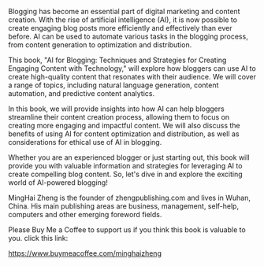 
Blogging has become an essential part of digital marketing and content creation. With the rise of artificial intelligence (AI), it is now possible to create engaging blog posts more efficiently and effectively than ever before. AI can be used to automate various tasks in the blogging process, from content generation to optimization and distribution.

This book, "AI for Blogging: Techniques and Strategies for Creating Engaging Content with Technology," will explore how bloggers can use AI to create high-quality content that resonates with their audience. We will cover a range of topics, including natural language generation, content automation, and predictive content analytics.

In this book, we will provide insights into how AI can help bloggers streamline their content creation process, allowing them to focus on creating more engaging and impactful content. We will also discuss the benefits of using AI for content optimization and distribution, as well as considerations for ethical use of AI in blogging.

Whether you are an experienced blogger or just starting out, this book will provide you with valuable information and strategies for leveraging AI to create compelling blog content. So, let's dive in and explore the exciting world of AI-powered blogging!

MingHai Zheng is the founder of zhengpublishing.com and lives in Wuhan, China. His main publishing areas are business, management, self-help, computers and other emerging foreword fields.

Please Buy Me a Coffee to support us if you think this book is valuable to you. click this link:

https://www.buymeacoffee.com/minghaizheng
